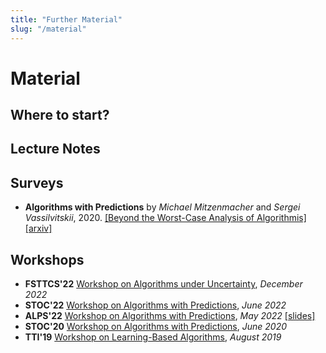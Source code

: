 ```yaml
---
title: "Further Material"
slug: "/material"
---
```


# Material

## Where to start?

## Lecture Notes

## Surveys

- **Algorithms with Predictions** by _Michael Mitzenmacher_ and _Sergei Vassilvitskii_, 2020. [[Beyond the Worst-Case Analysis of Algorithmis]](https://www.cambridge.org/core/books/beyond-the-worstcase-analysis-of-algorithms/8A8128BBF7FC2857471E9CA52E69AC21) [[arxiv]](https://arxiv.org/pdf/2006.09123.pdf)

## Workshops

- **FSTTCS'22** [Workshop on Algorithms under Uncertainty](https://sites.google.com/view/fsttcs22-algo-workshop?pli=1), _December 2022_
- **STOC'22** [Workshop on Algorithms with Predictions](https://theory.stanford.edu/~sergei/stoc2022alps.html), _June 2022_
- **ALPS'22** [Workshop on Algorithms with Predictions](https://alps2022.epfl.ch/), _May 2022_ [[slides]](https://alps2022.epfl.ch/schedule/)
- **STOC'20** [Workshop on Algorithms with Predictions](https://www.mit.edu/~vakilian/stoc-workshop.html), _June 2020_
- **TTI'19** [Workshop on Learning-Based Algorithms](http://www.mit.edu/~vakilian/ttic-workshop.html), _August 2019_
